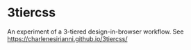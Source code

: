 # 3tiercss
An experiment of a 3-tiered design-in-browser workflow. See https://charlenesirianni.github.io/3tiercss/
